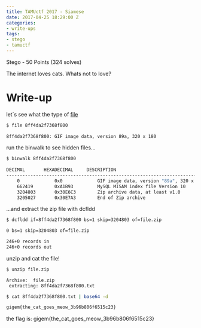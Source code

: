 ```yaml
---
title: TAMUctf 2017 - Siamese
date: 2017-04-25 18:29:00 Z
categories:
- write-ups
tags:
- stego
- tamuctf
---
```


Stego - 50 Points (324 solves)

The internet loves cats. Whats not to love?

# Write-up

let´s see what the type of [file](https://github.com/dbaser/ctfs/blob/master/TAMUctf-2017/for50-siamese/8ff4da2f7368f800)

```bash
$ file 8ff4da2f7368f800
    
8ff4da2f7368f800: GIF image data, version 89a, 320 x 180
```    

run the binwalk to see hidden files...

```bash
$ binwalk 8ff4da2f7368f800  
    
DECIMAL       HEXADECIMAL     DESCRIPTION
---------------------------------------------------------------------------
    0             0x0             GIF image data, version "89a", 320 x 180
    662419        0xA1B93         MySQL MISAM index file Version 10
    3204803       0x30E6C3        Zip archive data, at least v1.0
    3205027       0x30E7A3        End of Zip archive
```

...and extract the zip file with dcfldd

```bash
$ dcfldd if=8ff4da2f7368f800 bs=1 skip=3204803 of=file.zip

0 bs=1 skip=3204803 of=file.zip

246+0 records in
246+0 records out
```

unzip and cat the file!

```bash
$ unzip file.zip 

Archive:  file.zip
 extracting: 8ff4da2f7368f800.txt    

$ cat 8ff4da2f7368f800.txt | base64 -d

gigem{the_cat_goes_meow_3b96b806f6515c23}

```

the flag is: gigem{the_cat_goes_meow_3b96b806f6515c23}